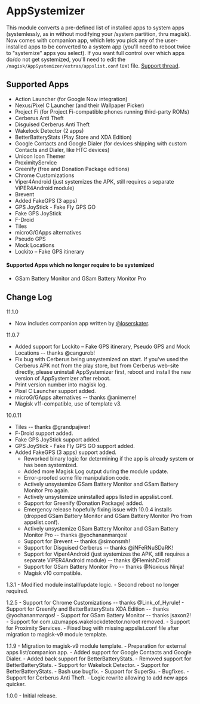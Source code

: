# AppSystemizer
This module converts a pre-defined list of installed apps to system apps (systemlessly, as in without modifying your /system partition, thru magisk). Now comes with companion app, which lets you pick any of the user-installed apps to be converted to a system app (you'll need to reboot twice to "systemize" apps you select). If you want full control over which apps do/do not get systemized, you'll need to edit the ```/magisk/AppSystemizer/extras/appslist.conf``` text file. [Support thread](https://forum.xda-developers.com/showthread.php?t=3477512).

## Supported Apps
* Action Launcher (for Google Now integration)
* Nexus/Pixel C Launcher (and their Wallpaper Picker)
* Project Fi (for Project Fi-compatible phones running third-party ROMs)
* Cerberus Anti Theft
* Disguised Cerberus Anti Theft
* Wakelock Detector (2 apps)
* BetterBatteryStats (Play Store and XDA Edition)
* Google Contacts and Google Dialer (for devices shipping with custom Contacts and Dialer, like HTC devices)
* Unicon Icon Themer
* ProximityService
* Greenify (free and Donation Package editions)
* Chrome Customizations
* Viper4Android (just systemizes the APK, still requires a separate ViPER4Android module)
* Brevent
* Added FakeGPS (3 apps)
* GPS JoyStick - Fake Fly GPS GO
* Fake GPS JoyStick
* F-Droid
* Tiles
* microG/GApps alternatives
* Pseudo GPS
* Mock Locations
* Lockito – Fake GPS itinerary

#### Supported Apps which no longer require to be systemized
* GSam Battery Monitor and GSam Battery Monitor Pro

## Change Log
11.1.0
  - Now includes companion app written by [@loserskater](https://github.com/loserskater).

11.0.7
  - Added support for Lockito – Fake GPS itinerary, Pseudo GPS and Mock Locations -- thanks @cangurob!
  - Fix bug with Cerberus being unsystemized on start. If you've used the Cerberus APK not from the play store, but from Cerberus web-site directly, please uninstall AppSystemizer first, reboot and install the new version of AppSystemizer after reboot.
  - Print version number into magisk log.
  - Pixel C Launcher support added.
  - microG/GApps alternatives -- thanks @animeme!
  - Magisk v11-compatible, use of template v3.

10.0.11
  - Tiles -- thanks @grandpajiver!
  - F-Droid support added.
  - Fake GPS JoyStick support added.
  - GPS JoyStick - Fake Fly GPS GO support added.
  - Added FakeGPS (3 apps) support added.
	- Reworked binary logic for determining if the app is already system or has been systemized.
	- Added more Magisk Log output during the module update.
	- Error-proofed some file manipulation code.
	- Actively unsystemize GSam Battery Monitor and GSam Battery Monitor Pro again.
	- Actively unsystemize uninstalled apps listed in appslist.conf.
	- Support for Greenify (Donation Package) added.
	- Emergency release hopefully fixing issue with 10.0.4 installs (dropped GSam Battery Monitor and GSam Battery Monitor Pro from appslist.conf).
	- Actively unsystemize GSam Battery Monitor and GSam Battery Monitor Pro -- thanks @yochananmarqos!
	- Support for Brevent -- thanks @simonsmh!
	- Support for Disguised Cerberus -- thanks @iNFeRNuSDaRK!
	- Support for Viper4Android (just systemizes the APK, still requires a separate ViPER4Android module) -- thanks @FlemishDroid!
	- Support for GSam Battery Monitor Pro -- thanks @Noxious Ninja!
	- Magisk v10 compatible.

1.3.1
	- Modified module install/update logic.
	- Second reboot no longer required.

1.2.5
	- Support for Chrome Customizations -- thanks @Link_of_Hyrule!
	- Support for Greenify and BetterBatteryStats XDA Edition -- thanks @yochananmarqos!
	- Support for GSam Battery Monitor -- thanks jsaxon2!
	- Support for com.uzumapps.wakelockdetector.noroot removed.
	- Support for Proximity Services.
	- Fixed bug with missing appslist.conf file after migration to magisk-v9 module template.

1.1.9
    - Migration to magisk-v9 module template.
    - Preparation for external apps list/companion app.
    - Added support for Google Contacts and Google Dialer.
    - Added back support for BetterBatteryStats.
    - Removed support for BetterBatteryStats.
    - Support for Wakelock Detector.
    - Support for BetterBatteryStats.
    - Bash use bugfix.
    - Support for SuperSu.
    - Bugfixes.
    - Support for Cerberus Anti Theft.
    - Logic rewrite allowing to add new apps quicker.

1.0.0
    - Initial release.
